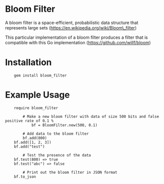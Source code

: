 # Bloom Filter 

A bloom filter is a space-efficient, probabilistic data structure that represents large sets (https://en.wikipedia.org/wiki/Bloom\_filter)

This particular implementation of a bloom filter produces a filter that is compatible with this Go implementation (https://github.com/willf/bloom)

# Installation
		gem install bloom_filter
# Example Usage

		require bloom_filter
                
            # Make a new bloom filter with data of size 500 bits and false positive rate of 0.1 %
                bf = BloomFilter.new(500, 0.1)
              
            # Add data to the bloom filter
  	     	bf.add(800)
   		bf.add([1, 2, 3])
		bf.add("test")
 
            # Test the presence of the data
		bf.test(800) => true
		bf.test("abc") => false

            # Print out the bloom filter in JSON format
		bf.to_json

 


